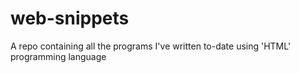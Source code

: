 # web-snippets
A repo containing all the programs I've written to-date using 'HTML' programming language
